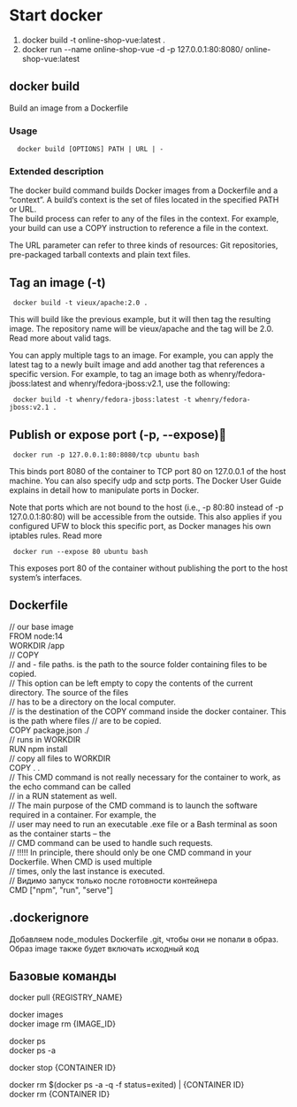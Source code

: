 # Start docker
1. docker build -t online-shop-vue:latest .
2. docker run --name online-shop-vue -d -p 127.0.0.1:80:8080/ online-shop-vue:latest

## docker build
Build an image from a Dockerfile

### Usage
```
  docker build [OPTIONS] PATH | URL | -
```

### Extended description
The docker build command builds Docker images from a Dockerfile and a “context”. A build’s context is the set of files located in the specified PATH or URL.  
The build process can refer to any of the files in the context. For example, your build can use a COPY instruction to reference a file in the context.  

The URL parameter can refer to three kinds of resources: Git repositories, pre-packaged tarball contexts and plain text files.  

## Tag an image (-t)
```
 docker build -t vieux/apache:2.0 .
```
This will build like the previous example, but it will then tag the resulting image. The repository name will be vieux/apache and the tag will be 2.0. Read more about valid tags.

You can apply multiple tags to an image. For example, you can apply the latest tag to a newly built image and add another tag that references a specific version. For example, to tag an image both as whenry/fedora-jboss:latest and whenry/fedora-jboss:v2.1, use the following:
```
 docker build -t whenry/fedora-jboss:latest -t whenry/fedora-jboss:v2.1 .
```

## Publish or expose port (-p, --expose)🔗
```
 docker run -p 127.0.0.1:80:8080/tcp ubuntu bash
```
This binds port 8080 of the container to TCP port 80 on 127.0.0.1 of the host machine. You can also specify udp and sctp ports. The Docker User Guide explains in detail how to manipulate ports in Docker.

Note that ports which are not bound to the host (i.e., -p 80:80 instead of -p 127.0.0.1:80:80) will be accessible from the outside. This also applies if you configured UFW to block this specific port, as Docker manages his own iptables rules. Read more
```
 docker run --expose 80 ubuntu bash
```
This exposes port 80 of the container without publishing the port to the host system’s interfaces.

## Dockerfile

// our base image  
FROM node:14  
WORKDIR /app  
// COPY <src> <dest>  
// <src> and <dest> - file paths. <src> is the path to the source folder containing files to be copied.  
// This option can be left empty to copy the contents of the current directory. The source of the files  
// has to be a directory on the local computer.  
// <dest> is the destination of the COPY command inside the docker container. This is the path where files // are to be copied.  
COPY package.json ./  
// runs in WORKDIR  
RUN npm install  
// copy all files to WORKDIR  
COPY . .  
// This CMD command is not really necessary for the container to work, as the echo command can be called  
// in a RUN statement as well.  
// The main purpose of the CMD command is to launch the software required in a container. For example, the  
// user may need to run an executable .exe file or a Bash terminal as soon as the container starts – t​he  
// CMD command can be used to handle such requests.  
// !!!!!  In principle, there should only be one CMD command in your Dockerfile. When CMD is used multiple  
// times, only the last instance is executed.  
// Видимо запуск только после готовности контейнера  
CMD ["npm", "run", "serve"]  

## .dockerignore
Добавляем node_modules Dockerfile .git, чтобы они не попали в образ.  
Образ image также будет включать исходный код  

## Базовые команды
docker pull {REGISTRY_NAME}  

docker images  
docker image rm {IMAGE_ID}  

docker ps  
docker ps -a  

docker stop {CONTAINER ID}  

docker rm $(docker ps -a -q -f status=exited) | {CONTAINER ID}  
docker rm {CONTAINER ID}  
